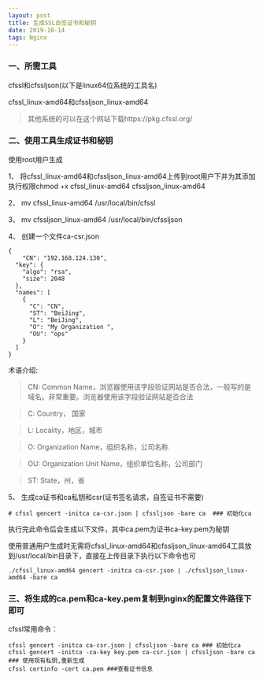 ```yaml
---
layout: post
title: 生成SSL自签证书和秘钥
date: 2019-10-14 
tags: Nginx   
---
```


### 一、所需工具

cfssl和cfssljson(以下是linux64位系统的工具名)

cfssl_linux-amd64和cfssljson_linux-amd64

> 其他系统的可以在这个网站下载https://pkg.cfssl.org/

### 二、使用工具生成证书和秘钥

使用root用户生成

1、 将cfssl_linux-amd64和cfssljson_linux-amd64上传到root用户下并为其添加执行权限chmod +x cfssl_linux-amd64 cfssljson_linux-amd64

2、 mv cfssl_linux-amd64 /usr/local/bin/cfssl

3、 mv cfssljson_linux-amd64 /usr/local/bin/cfssljson

4、 创建一个文件ca-csr.json

```shell
{
	"CN": "192.168.124.130",
  "key": {
    "algo": "rsa",
    "size": 2048
  },
  "names": [
    {
      "C": "CN",
      "ST": "BeiJing",
      "L": "BeiJing",
      "O": "My Organization ",
      "OU": "ops"
    }
  ]
}
```

术语介绍:

> CN: Common Name，浏览器使用该字段验证网站是否合法，一般写的是域名。非常重要。浏览器使用该字段验证网站是否合法

> C: Country， 国家

> L: Locality，地区，城市

> O: Organization Name，组织名称，公司名称

> OU: Organization Unit Name，组织单位名称，公司部门

> ST: State，州，省

5、 生成ca证书和ca私钥和csr(证书签名请求，自签证书不需要)

`# cfssl gencert -initca ca-csr.json | cfssljson -bare ca  ### 初始化ca`

执行完此命令后会生成以下文件，其中ca.pem为证书ca-key.pem为秘钥

使用普通用户生成时无需将cfssl_linux-amd64和cfssljson_linux-amd64工具放到/usr/local/bin目录下，直接在上传目录下执行以下命令也可

`./cfssl_linux-amd64 gencert -initca ca-csr.json | ./cfssljson_linux-amd64 -bare ca`

### 三、将生成的ca.pem和ca-key.pem复制到nginx的配置文件路径下即可

cfssl常用命令：

```shell
cfssl gencert -initca ca-csr.json | cfssljson -bare ca ### 初始化ca
cfssl gencert -initca -ca-key key.pem ca-csr.json | cfssljson -bare ca ### 使用现有私钥,重新生成
cfssl certinfo -cert ca.pem ###查看证书信息
```

